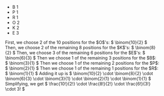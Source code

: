 <ul>
    <li> B 1
    <li> P 1
    <li> R 1
    <li> O 2
    <li> K 2
    <li> E 3
</ul>
First, we choose 2 of the 10 positions for the $O$'s: $ \binom{10}{2} $ 
Then, we choose 2 of the remaining 8 positions for the $K$'s: $ \binom{8}{2} $ 
Then, we choose 3 of the remaining 6 positions for the $E$'s: $ \binom{6}{3} $ 
Then we choose 1 of the remaining 3 positions for the $B$: $ \binom{3}{1} $ 
Then we choose 1 of the remaining 2 positions for the $P$: $ \binom{2}{1} $ 
Then we choose 1 of the remaining 1 positions for the $R$: $ \binom{1}{1} $ 
Adding it up is $ \binom{10}{2} \cdot \binom{8}{2} \cdot \binom{6}{3} \cdot \binom{3}{1} \cdot \binom{2}{1} \cdot \binom{1}{1} $ 
Simplifying, we get $ \frac{10!}{2!} \cdot \frac{8!}{2!} \cdot \frac{6!}{3!} \cdot 3! $
